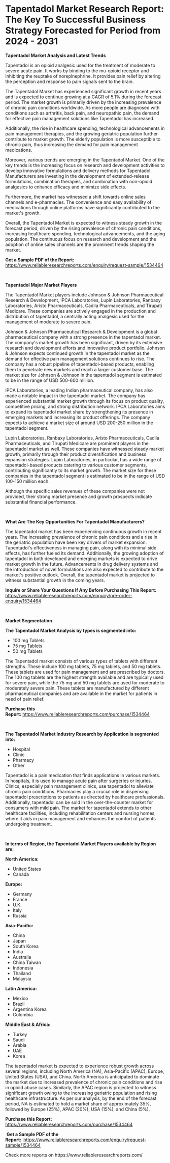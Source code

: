 <p><h1>Tapentadol Market Research Report: The Key To Successful Business Strategy Forecasted for Period from 2024 - 2031</h1></p><p><strong>Tapentadol Market Analysis and Latest Trends</strong></p>
<p><p>Tapentadol is an opioid analgesic used for the treatment of moderate to severe acute pain. It works by binding to the mu-opioid receptor and inhibiting the reuptake of norepinephrine. It provides pain relief by altering the perception and response to pain signals sent to the brain.</p><p>The Tapentadol Market has experienced significant growth in recent years and is expected to continue growing at a CAGR of 5.1% during the forecast period. The market growth is primarily driven by the increasing prevalence of chronic pain conditions worldwide. As more people are diagnosed with conditions such as arthritis, back pain, and neuropathic pain, the demand for effective pain management solutions like Tapentadol has increased.</p><p>Additionally, the rise in healthcare spending, technological advancements in pain management therapies, and the growing geriatric population further contribute to market growth. The elderly population is more susceptible to chronic pain, thus increasing the demand for pain management medications.</p><p>Moreover, various trends are emerging in the Tapentadol Market. One of the key trends is the increasing focus on research and development activities to develop innovative formulations and delivery methods for Tapentadol. Manufacturers are investing in the development of extended-release formulations, combination therapies, and combination with non-opioid analgesics to enhance efficacy and minimize side effects.</p><p>Furthermore, the market has witnessed a shift towards online sales channels and e-pharmacies. The convenience and easy availability of medications through online platforms have significantly contributed to the market's growth.</p><p>Overall, the Tapentadol Market is expected to witness steady growth in the forecast period, driven by the rising prevalence of chronic pain conditions, increasing healthcare spending, technological advancements, and the aging population. The continuous focus on research and development and the adoption of online sales channels are the prominent trends shaping the market.</p></p>
<p><strong>Get a Sample PDF of the Report:&nbsp;</strong> <a href="https://www.reliableresearchreports.com/enquiry/request-sample/1534464">https://www.reliableresearchreports.com/enquiry/request-sample/1534464</a></p>
<p>&nbsp;</p>
<p><strong>Tapentadol Major Market Players</strong></p>
<p><p>The Tapentadol Market players include Johnson & Johnson Pharmaceutical Research & Development, IPCA Laboratories, Lupin Laboratories, Ranbaxy Laboratories, Aristo Pharmaceuticals, Cadila Pharmaceuticals, and Tirupati Medicare. These companies are actively engaged in the production and distribution of tapentadol, a centrally acting analgesic used for the management of moderate to severe pain.</p><p>Johnson & Johnson Pharmaceutical Research & Development is a global pharmaceutical company with a strong presence in the tapentadol market. The company's market growth has been significant, driven by its extensive research and development efforts and innovative product portfolio. Johnson & Johnson expects continued growth in the tapentadol market as the demand for effective pain management solutions continues to rise. The company has a robust pipeline of tapentadol-based products, enabling them to penetrate new markets and reach a larger customer base. The market size for Johnson & Johnson in the tapentadol segment is estimated to be in the range of USD 500-600 million.</p><p>IPCA Laboratories, a leading Indian pharmaceutical company, has also made a notable impact in the tapentadol market. The company has experienced substantial market growth through its focus on product quality, competitive pricing, and strong distribution network. IPCA Laboratories aims to expand its tapentadol market share by strengthening its presence in emerging markets and increasing its product offerings. The company expects to achieve a market size of around USD 200-250 million in the tapentadol segment.</p><p>Lupin Laboratories, Ranbaxy Laboratories, Aristo Pharmaceuticals, Cadila Pharmaceuticals, and Tirupati Medicare are prominent players in the tapentadol market as well. These companies have witnessed steady market growth, primarily through their product diversification and business expansion strategies. Lupin Laboratories, in particular, has a wide range of tapentadol-based products catering to various customer segments, contributing significantly to its market growth. The market size for these companies in the tapentadol segment is estimated to be in the range of USD 100-150 million each.</p><p>Although the specific sales revenues of these companies were not provided, their strong market presence and growth prospects indicate substantial financial performance.</p></p>
<p>&nbsp;</p>
<p><strong>What Are The Key Opportunities For Tapentadol Manufacturers?</strong></p>
<p><p>The tapentadol market has been experiencing continuous growth in recent years. The increasing prevalence of chronic pain conditions and a rise in the geriatric population have been key drivers of market expansion. Tapentadol's effectiveness in managing pain, along with its minimal side effects, has further fueled its demand. Additionally, the growing adoption of tapentadol in both developed and emerging markets is expected to drive market growth in the future. Advancements in drug delivery systems and the introduction of novel formulations are also expected to contribute to the market's positive outlook. Overall, the tapentadol market is projected to witness substantial growth in the coming years.</p></p>
<p><strong>Inquire or Share Your Questions If Any Before Purchasing This Report:</strong> <a href="https://www.reliableresearchreports.com/enquiry/pre-order-enquiry/1534464">https://www.reliableresearchreports.com/enquiry/pre-order-enquiry/1534464</a></p>
<p>&nbsp;</p>
<p><strong>Market Segmentation</strong></p>
<p><strong>The Tapentadol Market Analysis by types is segmented into:</strong></p>
<p><ul><li>100 mg Tablets</li><li>75 mg Tablets</li><li>50 mg Tablets</li></ul></p>
<p><p>The Tapentadol market consists of various types of tablets with different strengths. These include 100 mg tablets, 75 mg tablets, and 50 mg tablets. These tablets are used for pain management and are prescribed by doctors. The 100 mg tablets are the highest strength available and are typically used for severe pain, while the 75 mg and 50 mg tablets are used for moderate to moderately severe pain. These tablets are manufactured by different pharmaceutical companies and are available in the market for patients in need of pain relief.</p></p>
<p><strong>Purchase this Report:&nbsp;</strong><a href="https://www.reliableresearchreports.com/purchase/1534464">https://www.reliableresearchreports.com/purchase/1534464</a></p>
<p>&nbsp;</p>
<p><strong>The Tapentadol Market Industry Research by Application is segmented into:</strong></p>
<p><ul><li>Hospital</li><li>Clinic</li><li>Pharmacy</li><li>Other</li></ul></p>
<p><p>Tapentadol is a pain medication that finds applications in various markets. In hospitals, it is used to manage acute pain after surgeries or injuries. Clinics, especially pain management clinics, use tapentadol to alleviate chronic pain conditions. Pharmacies play a crucial role in dispensing tapentadol prescriptions to patients as directed by healthcare professionals. Additionally, tapentadol can be sold in the over-the-counter market for consumers with mild pain. The market for tapentadol extends to other healthcare facilities, including rehabilitation centers and nursing homes, where it aids in pain management and enhances the comfort of patients undergoing treatment.</p></p>
<p>&nbsp;</p>
<p><strong>In terms of Region, the Tapentadol Market Players available by Region are:</strong></p>
<p>
    <p> <strong> North America: </strong>
        <ul>
            <li>United States</li>
            <li>Canada</li>
        </ul>
        </p> 
    <p> <strong> Europe: </strong>
        <ul>
            <li>Germany</li>
            <li>France</li>
            <li>U.K.</li>
            <li>Italy</li>
            <li>Russia</li>
        </ul>
        </p> 
    <p> <strong> Asia-Pacific: </strong>
        <ul>
            <li>China</li>
            <li>Japan</li>
            <li>South Korea</li>
            <li>India</li>
            <li>Australia</li>
            <li>China Taiwan</li>
            <li>Indonesia</li>
            <li>Thailand</li>
            <li>Malaysia</li>
        </ul>
        </p> 
    <p> <strong> Latin America: </strong>
        <ul>
            <li>Mexico</li>
            <li>Brazil</li>
            <li>Argentina Korea</li>
            <li>Colombia</li>
        </ul>
        </p> 
    <p> <strong> Middle East & Africa: </strong>
        <ul>
            <li>Turkey</li>
            <li>Saudi</li>
            <li>Arabia</li>
            <li>UAE</li>
            <li>Korea</li>
        </ul>
    </p>
    </p>
<p><p>The tapentadol market is expected to experience robust growth across several regions, including North America (NA), Asia-Pacific (APAC), Europe, United States (USA), and China. North America is anticipated to dominate the market due to increased prevalence of chronic pain conditions and rise in opioid abuse cases. Similarly, the APAC region is projected to witness significant growth owing to the increasing geriatric population and rising healthcare infrastructure. As per our analysis, by the end of the forecast period, NA is estimated to hold a market share of approximately 35%, followed by Europe (25%), APAC (20%), USA (15%), and China (5%).</p></p>
<p><strong>Purchase this Report: </strong><a href="https://www.reliableresearchreports.com/purchase/1534464">https://www.reliableresearchreports.com/purchase/1534464</a></p>
<p>&nbsp;<strong>Get a Sample PDF of the Report:&nbsp;&nbsp;</strong><a href="https://www.reliableresearchreports.com/enquiry/request-sample/1534464">https://www.reliableresearchreports.com/enquiry/request-sample/1534464</a></p>
<p><strong></strong></p>
<p>Check more reports on https://www.reliableresearchreports.com/</p>